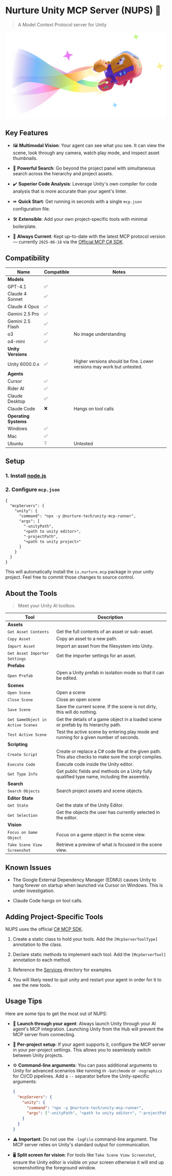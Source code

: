 # Nurture Unity MCP Server (NUPS) 💜

> A Model Context Protocol server for Unity

![Doki Delivery Airship](./docs/assets/airship.png)

## Key Features

- 🖼️ **Multimodal Vision**: Your agent can see what you see. It can view the scene, look through any camera, watch play mode, and inspect asset thumbnails.

- 🔎 **Powerful Search**: Go beyond the project panel with simultaneous search across the hierarchy and project assets.

- ✔️ **Superior Code Analysis**: Leverage Unity's own compiler for code analysis that is more accurate than your agent's linter.

- ⏩ **Quick Start**: Get running in seconds with a single `mcp.json` configuration file.

- 🛠️ **Extensible**: Add your own project-specific tools with minimal boilerplate.

- 📅 **Always Current**: Kept up-to-date with the latest MCP protocol version — currently `2025-06-18` via the [Official MCP C# SDK](https://github.com/modelcontextprotocol/csharp-sdk).

## Compatibility

| Name                  | Compatible | Notes                                                                 |
| --------------------- | ---------- | --------------------------------------------------------------------- |
| **Models**            |            |                                                                       |
| GPT-4.1               | ✅         |                                                                       |
| Claude 4 Sonnet       | ✅         |                                                                       |
| Claude 4 Opus         | ✅         |                                                                       |
| Gemini 2.5 Pro        | ✅         |                                                                       |
| Gemini 2.5 Flash      | ✅         |                                                                       |
| o3                    | ✅         | No image understanding                                                |
| o4-mini               | ✅         |                                                                       |
| **Unity Versions**    |            |                                                                       |
| Unity 6000.0.x        | ✅         | Higher versions should be fine. Lower versions may work but untested. |
| **Agents**            |            |                                                                       |
| Cursor                | ✅         |                                                                       |
| Rider AI              | ✅         |                                                                       |
| Claude Desktop        | ✅         |                                                                       |
| Claude Code           | ❌         | Hangs on tool calls                                                   |
| **Operating Systems** |            |                                                                       |
| Windows               | ✅         |                                                                       |
| Mac                   | ✅         |                                                                       |
| Ubuntu                | ❔         | Untested                                                              |

## Setup

### 1. Install [node.js](https://nodejs.org/en/download)

### 2. Configure `mcp.json`

```
{
  "mcpServers": {
    "unity": {
      "command": "npx -y @nurture-tech/unity-mcp-runner",
      "args": [
        "-unityPath",
        "<path to unity editor>",
        "-projectPath",
        "<path to unity project>"
      ]
    }
  }
}
```

This will automatically install the `is.nurture.mcp` package in your unity project. Feel free to commit those changes to source control.

## About the Tools

> Meet your Unity AI toolbox.

| Tool                              | Description                                                                                            |
| --------------------------------- | ------------------------------------------------------------------------------------------------------ |
| **Assets**                        |                                                                                                        |
| `Get Asset Contents`              | Get the full contents of an asset or sub-asset.                                                        |
| `Copy Asset`                      | Copy an asset to a new path.                                                                           |
| `Import Asset`                    | Import an asset from the filesystem into Unity.                                                        |
| `Get Asset Importer Settings`     | Get the importer settings for an asset.                                                                |
| **Prefabs**                       |                                                                                                        |
| `Open Prefab`                     | Open a Unity prefab in isolation mode so that it can be edited.                                        |
| **Scenes**                        |                                                                                                        |
| `Open Scene`                      | Open a scene                                                                                           |
| `Close Scene`                     | Close an open scene                                                                                    |
| `Save Scene`                      | Save the current scene. If the scene is not dirty, this will do nothing.                               |
| `Get GameObject in Active Scenes` | Get the details of a game object in a loaded scene or prefab by its hierarchy path.                    |
| `Test Active Scene`               | Test the active scene by entering play mode and running for a given number of seconds.                 |
| **Scripting**                     |                                                                                                        |
| `Create Script`                   | Create or replace a C# code file at the given path. This also checks to make sure the script compiles. |
| `Execute Code`                    | Execute code inside the Unity editor.                                                                  |
| `Get Type Info`                   | Get public fields and methods on a Unity fully qualified type name, including the assembly.            |
| **Search**                        |                                                                                                        |
| `Search Objects`                  | Search project assets and scene objects.                                                               |
| **Editor State**                  |                                                                                                        |
| `Get State`                       | Get the state of the Unity Editor.                                                                     |
| `Get Selection`                   | Get the objects the user has currently selected in the editor.                                         |
| **Vision**                        |                                                                                                        |
| `Focus on Game Object`            | Focus on a game object in the scene view.                                                              |
| `Take Scene View Screenshot`      | Retrieve a preview of what is focused in the scene view.                                               |

## Known Issues

- The Google External Dependency Manager (EDMU) causes Unity to hang forever on startup when launched via Cursor on Windows. This is under investigation.

- Claude Code hangs on tool calls.

## Adding Project-Specific Tools

NUPS uses the official [C# MCP SDK](https://github.com/modelcontextprotocol/csharp-sdk).

1. Create a static class to hold your tools. Add the `[McpServerToolType]` annotation to the class.

2. Declare static methods to implement each tool. Add the `[McpServerTool]` annotation to each method.

3. Reference the [Services](./packages/unity/Editor/Services) directory for examples.

4. You will likely need to quit unity and restart your agent in order for it to see the new tools.

## Usage Tips

Here are some tips to get the most out of NUPS:

- 🚀 **Launch through your agent**: Always launch Unity through your AI agent's MCP integration. Launching Unity from the Hub will prevent the MCP server from connecting.

- 📂 **Per-project setup**: If your agent supports it, configure the MCP server in your per-project settings. This allows you to seamlessly switch between Unity projects.

- ⚙️ **Command-line arguments**: You can pass additional arguments to Unity for advanced scenarios like running in `-batchmode` or `-nographics` for CI/CD pipelines. Add a `--` separator before the Unity-specific arguments:

  ```json
  {
    "mcpServers": {
      "unity": {
        "command": "npx -y @nurture-tech/unity-mcp-runner",
        "args": ["-unityPath", "<path to unity editor>", "-projectPath", ".", "--", "-batchmode", "-nographics"]
      }
    }
  }
  ```

- ⚠️ **Important**: Do not use the `-logFile` command-line argument. The MCP server relies on Unity's standard output for communication.

- 🖥️ **Split screen for vision**: For tools like `Take Scene View Screenshot`, ensure the Unity editor is visible on your screen otherwise it will end up screenshotting the foreground window.
